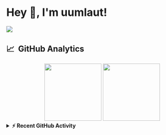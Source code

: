 # Hey 👋, I'm uumlaut!
<p>
 <a href="https://github.com/DenverCoder1/readme-typing-svg"><img src="https://readme-typing-svg.herokuapp.com?color=CAD1D8&lines=Computer+Science+Student;he-he&width=500&height=50&font=monospace"></a>
</p>

## 📈 &nbsp;GitHub Analytics

<div align="center">
  <img height="150em" src="https://github-readme-stats-eight-theta.vercel.app/api?username=vyragosa&bg_color=30,e96443,904e95,481677&title_color=ffcdf0&text_color=ffcdf0&hide_border=true&include_all_commits=true&count_private=true&hide_border=true"/>
  <img height="150em" src="https://github-readme-stats-eight-theta.vercel.app/api/top-langs/?username=vyragosa&layout=compact&hide=css,html,mustache&langs_count=9&bg_color=30,e96443,904e95,481677&title_color=ffcdf0&text_color=ffcdf0&hide_border=true"/>
</div>

<details>
  <summary><b>⚡ Recent GitHub Activity</b></summary>
  <br/>
   <a href="https://github.com/vyragosa"><img alt="Candida's Activity Graph" src="https://activity-graph.herokuapp.com/graph?username=vyragosa&custom_title=vyragosa's%20Contribution%20Graph&theme=material-palenight" /></a>
  <br/>
</details>

